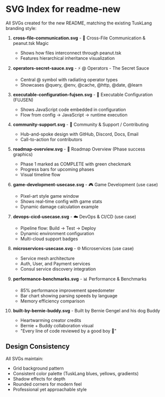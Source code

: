 # SVG Index for readme-new

All SVGs created for the new README, matching the existing TuskLang branding style:

1. **cross-file-communication.svg** - 🔗 Cross-File Communication & peanut.tsk Magic
   - Shows how files interconnect through peanut.tsk
   - Features hierarchical inheritance visualization

2. **operators-secret-sauce.svg** - ⚡ @ Operators - The Secret Sauce
   - Central @ symbol with radiating operator types
   - Showcases @query, @env, @cache, @http, @date, @learn

3. **executable-configuration-fujsen.svg** - 🚀 Executable Configuration (FUJSEN)
   - Shows JavaScript code embedded in configuration
   - Flow from config → JavaScript → runtime execution

4. **community-support.svg** - 🤝 Community & Support / Contributing
   - Hub-and-spoke design with GitHub, Discord, Docs, Email
   - Call-to-action for contributors

5. **roadmap-overview.svg** - 📅 Roadmap Overview (Phase success graphics)
   - Phase 1 marked as COMPLETE with green checkmark
   - Progress bars for upcoming phases
   - Visual timeline flow

6. **game-development-usecase.svg** - 🎮 Game Development (use case)
   - Pixel-art style game window
   - Shows real-time config with game stats
   - Dynamic damage calculation example

7. **devops-cicd-usecase.svg** - ☁️ DevOps & CI/CD (use case)
   - Pipeline flow: Build → Test → Deploy
   - Dynamic environment configuration
   - Multi-cloud support badges

8. **microservices-usecase.svg** - 🌐 Microservices (use case)
   - Service mesh architecture
   - Auth, User, and Payment services
   - Consul service discovery integration

9. **performance-benchmarks.svg** - 📊 Performance & Benchmarks
   - 85% performance improvement speedometer
   - Bar chart showing parsing speeds by language
   - Memory efficiency comparison

10. **built-by-bernie-buddy.svg** - Built by Bernie Gengel and his dog Buddy
    - Heartwarming creator credits
    - Bernie + Buddy collaboration visual
    - "Every line of code reviewed by a good boy 🐾"

## Design Consistency
All SVGs maintain:
- Grid background pattern
- Consistent color palette (TuskLang blues, yellows, gradients)
- Shadow effects for depth
- Rounded corners for modern feel
- Professional yet approachable style